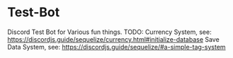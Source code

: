 # Test-Bot
Discord Test Bot for Various fun things.
TODO:
Currency System, see: https://discordjs.guide/sequelize/currency.html#initialize-database
Save Data System, see: https://discordjs.guide/sequelize/#a-simple-tag-system
